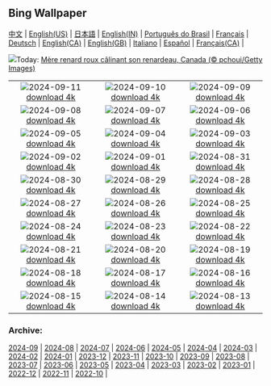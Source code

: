 ## Bing Wallpaper
[中文](README.md) |                     [English(US)](en-US.md) |                     [日本語](ja-JP.md) |                     [English(IN)](en-IN.md) |                     [Português do Brasil](pt-BR.md) |                     [Français](fr-FR.md) |                     [Deutsch](de-DE.md) |                     [English(CA)](en-CA.md) |                     [English(GB)](en-GB.md) |                     [Italiano](it-IT.md) |                     [Español](es-ES.md) |                     [Français(CA)](fr-CA.md) |                    

![](https://www.bing.com/th?id=OHR.RedFoxMother_FR-CA7012903357_UHD.jpg&w=1000)Today: [Mère renard roux câlinant son renardeau, Canada (© pchoui/Getty Images)](https://www.bing.com/th?id=OHR.RedFoxMother_FR-CA7012903357_UHD.jpg)

|      |      |      |
| :----: | :----: | :----: |
|![](https://www.bing.com/th?id=OHR.BridgeLisbon_FR-CA6897114231_UHD.jpg&pid=hp&w=384&h=216&rs=1&c=4)2024-09-11 [download 4k](https://www.bing.com/th?id=OHR.BridgeLisbon_FR-CA6897114231_UHD.jpg)|![](https://www.bing.com/th?id=OHR.IguazuRainbow_FR-CA6693865671_UHD.jpg&pid=hp&w=384&h=216&rs=1&c=4)2024-09-10 [download 4k](https://www.bing.com/th?id=OHR.IguazuRainbow_FR-CA6693865671_UHD.jpg)|![](https://www.bing.com/th?id=OHR.StockholmLibrary_FR-CA6494149468_UHD.jpg&pid=hp&w=384&h=216&rs=1&c=4)2024-09-09 [download 4k](https://www.bing.com/th?id=OHR.StockholmLibrary_FR-CA6494149468_UHD.jpg)|
|![](https://www.bing.com/th?id=OHR.SantaCruzHummer_FR-CA6245951052_UHD.jpg&pid=hp&w=384&h=216&rs=1&c=4)2024-09-08 [download 4k](https://www.bing.com/th?id=OHR.SantaCruzHummer_FR-CA6245951052_UHD.jpg)|![](https://www.bing.com/th?id=OHR.GlenariffPark_FR-CA4962368501_UHD.jpg&pid=hp&w=384&h=216&rs=1&c=4)2024-09-07 [download 4k](https://www.bing.com/th?id=OHR.GlenariffPark_FR-CA4962368501_UHD.jpg)|![](https://www.bing.com/th?id=OHR.TIFF2024_FR-CA3341034241_UHD.jpg&pid=hp&w=384&h=216&rs=1&c=4)2024-09-06 [download 4k](https://www.bing.com/th?id=OHR.TIFF2024_FR-CA3341034241_UHD.jpg)|
|![](https://www.bing.com/th?id=OHR.DuskyOwls_FR-CA2960210318_UHD.jpg&pid=hp&w=384&h=216&rs=1&c=4)2024-09-05 [download 4k](https://www.bing.com/th?id=OHR.DuskyOwls_FR-CA2960210318_UHD.jpg)|![](https://www.bing.com/th?id=OHR.AlpineLakes_FR-CA6843222529_UHD.jpg&pid=hp&w=384&h=216&rs=1&c=4)2024-09-04 [download 4k](https://www.bing.com/th?id=OHR.AlpineLakes_FR-CA6843222529_UHD.jpg)|![](https://www.bing.com/th?id=OHR.ElbowRiver_FR-CA9207316956_UHD.jpg&pid=hp&w=384&h=216&rs=1&c=4)2024-09-03 [download 4k](https://www.bing.com/th?id=OHR.ElbowRiver_FR-CA9207316956_UHD.jpg)|
|![](https://www.bing.com/th?id=OHR.ThamesLondon_FR-CA6880655442_UHD.jpg&pid=hp&w=384&h=216&rs=1&c=4)2024-09-02 [download 4k](https://www.bing.com/th?id=OHR.ThamesLondon_FR-CA6880655442_UHD.jpg)|![](https://www.bing.com/th?id=OHR.DjanetAlgeria_FR-CA6148111657_UHD.jpg&pid=hp&w=384&h=216&rs=1&c=4)2024-09-01 [download 4k](https://www.bing.com/th?id=OHR.DjanetAlgeria_FR-CA6148111657_UHD.jpg)|![](https://www.bing.com/th?id=OHR.WhaleSharkDay_FR-CA4814145075_UHD.jpg&pid=hp&w=384&h=216&rs=1&c=4)2024-08-31 [download 4k](https://www.bing.com/th?id=OHR.WhaleSharkDay_FR-CA4814145075_UHD.jpg)|
|![](https://www.bing.com/th?id=OHR.CastellfollitSpain_FR-CA4493934035_UHD.jpg&pid=hp&w=384&h=216&rs=1&c=4)2024-08-30 [download 4k](https://www.bing.com/th?id=OHR.CastellfollitSpain_FR-CA4493934035_UHD.jpg)|![](https://www.bing.com/th?id=OHR.ParalympicsParis_FR-CA9935510604_UHD.jpg&pid=hp&w=384&h=216&rs=1&c=4)2024-08-29 [download 4k](https://www.bing.com/th?id=OHR.ParalympicsParis_FR-CA9935510604_UHD.jpg)|![](https://www.bing.com/th?id=OHR.YoungCaiman_FR-CA6707841847_UHD.jpg&pid=hp&w=384&h=216&rs=1&c=4)2024-08-28 [download 4k](https://www.bing.com/th?id=OHR.YoungCaiman_FR-CA6707841847_UHD.jpg)|
|![](https://www.bing.com/th?id=OHR.PalmyraAtoll_FR-CA6386990840_UHD.jpg&pid=hp&w=384&h=216&rs=1&c=4)2024-08-27 [download 4k](https://www.bing.com/th?id=OHR.PalmyraAtoll_FR-CA6386990840_UHD.jpg)|![](https://www.bing.com/th?id=OHR.SwiftcurrentLake_FR-CA5079501446_UHD.jpg&pid=hp&w=384&h=216&rs=1&c=4)2024-08-26 [download 4k](https://www.bing.com/th?id=OHR.SwiftcurrentLake_FR-CA5079501446_UHD.jpg)|![](https://www.bing.com/th?id=OHR.KatahdinWoods_FR-CA5672777513_UHD.jpg&pid=hp&w=384&h=216&rs=1&c=4)2024-08-25 [download 4k](https://www.bing.com/th?id=OHR.KatahdinWoods_FR-CA5672777513_UHD.jpg)|
|![](https://www.bing.com/th?id=OHR.PrasatPhanom_FR-CA7175682898_UHD.jpg&pid=hp&w=384&h=216&rs=1&c=4)2024-08-24 [download 4k](https://www.bing.com/th?id=OHR.PrasatPhanom_FR-CA7175682898_UHD.jpg)|![](https://www.bing.com/th?id=OHR.OceanCityMD_FR-CA0021472787_UHD.jpg&pid=hp&w=384&h=216&rs=1&c=4)2024-08-23 [download 4k](https://www.bing.com/th?id=OHR.OceanCityMD_FR-CA0021472787_UHD.jpg)|![](https://www.bing.com/th?id=OHR.NazcaBooby_FR-CA9861813590_UHD.jpg&pid=hp&w=384&h=216&rs=1&c=4)2024-08-22 [download 4k](https://www.bing.com/th?id=OHR.NazcaBooby_FR-CA9861813590_UHD.jpg)|
|![](https://www.bing.com/th?id=OHR.TetonSunrise_FR-CA9634398524_UHD.jpg&pid=hp&w=384&h=216&rs=1&c=4)2024-08-21 [download 4k](https://www.bing.com/th?id=OHR.TetonSunrise_FR-CA9634398524_UHD.jpg)|![](https://www.bing.com/th?id=OHR.TwoPuffins_FR-CA3198296112_UHD.jpg&pid=hp&w=384&h=216&rs=1&c=4)2024-08-20 [download 4k](https://www.bing.com/th?id=OHR.TwoPuffins_FR-CA3198296112_UHD.jpg)|![](https://www.bing.com/th?id=OHR.HuntingtonBeach_FR-CA9451571426_UHD.jpg&pid=hp&w=384&h=216&rs=1&c=4)2024-08-19 [download 4k](https://www.bing.com/th?id=OHR.HuntingtonBeach_FR-CA9451571426_UHD.jpg)|
|![](https://www.bing.com/th?id=OHR.AlfanzinaLighthouse_FR-CA6758531395_UHD.jpg&pid=hp&w=384&h=216&rs=1&c=4)2024-08-18 [download 4k](https://www.bing.com/th?id=OHR.AlfanzinaLighthouse_FR-CA6758531395_UHD.jpg)|![](https://www.bing.com/th?id=OHR.CNE2024_FR-CA3077002584_UHD.jpg&pid=hp&w=384&h=216&rs=1&c=4)2024-08-17 [download 4k](https://www.bing.com/th?id=OHR.CNE2024_FR-CA3077002584_UHD.jpg)|![](https://www.bing.com/th?id=OHR.HangCave_FR-CA6512887337_UHD.jpg&pid=hp&w=384&h=216&rs=1&c=4)2024-08-16 [download 4k](https://www.bing.com/th?id=OHR.HangCave_FR-CA6512887337_UHD.jpg)|
|![](https://www.bing.com/th?id=OHR.WatarrkaLizard_FR-CA6361686885_UHD.jpg&pid=hp&w=384&h=216&rs=1&c=4)2024-08-15 [download 4k](https://www.bing.com/th?id=OHR.WatarrkaLizard_FR-CA6361686885_UHD.jpg)|![](https://www.bing.com/th?id=OHR.DugiOtokCroatia_FR-CA6202299977_UHD.jpg&pid=hp&w=384&h=216&rs=1&c=4)2024-08-14 [download 4k](https://www.bing.com/th?id=OHR.DugiOtokCroatia_FR-CA6202299977_UHD.jpg)|![](https://www.bing.com/th?id=OHR.ElephantsAmboseli_FR-CA6073879669_UHD.jpg&pid=hp&w=384&h=216&rs=1&c=4)2024-08-13 [download 4k](https://www.bing.com/th?id=OHR.ElephantsAmboseli_FR-CA6073879669_UHD.jpg)|


### Archive:
[2024-09](archive/fr-CA/202409/README.md) | [2024-08](archive/fr-CA/202408/README.md) | [2024-07](archive/fr-CA/202407/README.md) | [2024-06](archive/fr-CA/202406/README.md) | [2024-05](archive/fr-CA/202405/README.md) | [2024-04](archive/fr-CA/202404/README.md) | [2024-03](archive/fr-CA/202403/README.md) | [2024-02](archive/fr-CA/202402/README.md) | [2024-01](archive/fr-CA/202401/README.md) | [2023-12](archive/fr-CA/202312/README.md) | [2023-11](archive/fr-CA/202311/README.md) | [2023-10](archive/fr-CA/202310/README.md) | [2023-09](archive/fr-CA/202309/README.md) | [2023-08](archive/fr-CA/202308/README.md) | [2023-07](archive/fr-CA/202307/README.md) | [2023-06](archive/fr-CA/202306/README.md) | [2023-05](archive/fr-CA/202305/README.md) | [2023-04](archive/fr-CA/202304/README.md) | [2023-03](archive/fr-CA/202303/README.md) | [2023-02](archive/fr-CA/202302/README.md) | [2023-01](archive/fr-CA/202301/README.md) | [2022-12](archive/fr-CA/202212/README.md) | [2022-11](archive/fr-CA/202211/README.md) | [2022-10](archive/fr-CA/202210/README.md) | 